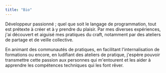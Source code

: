 ```yaml
---
title: "Bio"
---
```

Développeur passionné ; quel que soit le langage de programmation, tout est prétexte à créer et à y prendre du plaisir.
Par mes diverses expériences, j'ai découvert et aiguisé mes pratiques du craft, notamment par des ateliers de partage et de veille collective.

En animant des communautés de pratiques, en facilitant l'internalisation de formations ou encore, en ludifiant des ateliers de pratique, j'espère pouvoir transmettre cette passion aux personnes qui m'entourent et les aider à apprendre les compétences techniques qui les font rêver.